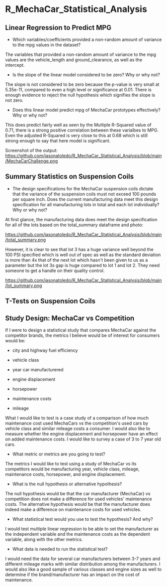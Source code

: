 # R_MechaCar_Statistical_Analysis

## Linear Regression to Predict MPG

- Which variables/coefficients provided a non-random amount of variance to the mpg values in the dataset?

The variables that provided a non-random amount of variance to the mpg values are the vehicle_length and ground_clearance, as well as the intercept.

- Is the slope of the linear model considered to be zero? Why or why not?

The slope is not considered to be zero because the p-value is very small at 5.35e-11, compared to even a high level or significance at 0.01. There is enough evidence to reject the null hypothesis which signifies the slope is not zero.

- Does this linear model predict mpg of MechaCar prototypes effectively? Why or why not?

This does predict fairly well as seen by the Multiple R-Squared value of 0.71, there is a strong positive correlation between these varialbes to MPG. Even the adjusted R-Squared is very close to this at 0.68 which is still strong enough to say that here  model is significant.

Screenshot of the output: https://github.com/jasonatoledo/R_MechaCar_Statistical_Analysis/blob/main/MechaCarChallenge.png



## Summary Statistics on Suspension Coils

- The design specifications for the MechaCar suspension coils dictate that the variance of the suspension coils must not exceed 100 pounds per square inch. Does the current manufacturing data meet this design specification for all manufacturing lots in total and each lot individually? Why or why not?

At first glance, the manufacturing data does meet the design specification for all of the lots based on the total_summary dataframe and photo:

https://github.com/jasonatoledo/R_MechaCar_Statistical_Analysis/blob/main/total_summary.png

However, it is clear to see that lot 3 has a huge variance well beyond the 100 PSI specified which is well out of spec as well as the standard deviation is more than 4x that of the next lot which hasn't been given to us as a parameter but the lot 3s gap is huge compared to lot 1 and lot 2. They need someone to get a handle on their quality control.

https://github.com/jasonatoledo/R_MechaCar_Statistical_Analysis/blob/main/lot_summary.png


## T-Tests on Suspension Coils






## Study Design: MechaCar vs Competition

If I were to design a statistical study that compares MechaCar against the competitor brands, the metrics I believe would be of interest for consumers would be:

- city and highway fuel efficiency

- vehicle class

- year car manufacturered

- engine displacement

- horsepower

- maintenance costs

- mileage


What I would like to test is a case study of a comparison of how much maintenance cost used MechaCars vs the competition's used cars by vehicle class and similar mileage costs a consumer. I would also like to measure whether the engine displacement and horsepower have an effect on added maintenance costs. I would like to survey a case of 3 to 7 year old cars.

- What metric or metrics are you going to test?

The metrics I would like to test using a study of MechaCar vs its competitors would be manufacturing year, vehicle class, mileage, maintenance costs, horsepower, and engine displacement.

- What is the null hypothesis or alternative hypothesis?

The null hypothesis would be that the car manufacturer (MechaCar) vs competition does not make a difference for used vehicles' maintenance costs. The alternative hypothesis would be that the manufacturer does indeed make a difference on maintenance costs for used vehicles.

- What statistical test would you use to test the hypothesis? And why?

I would test multiple linear regression to be able to set the manufacturer as the independent variable and the maintenance costs as the dependent variable, along with the other metrics.

- What data is needed to run the statistical test?

I would need the data for several car manufacturers between 3-7 years and different mileage marks with similar distribution among the manufacturers. I would also like a good sample of various classes and engine sizes as well to determine if the brand/manufacturer has an impact on the cost of maintenance.
